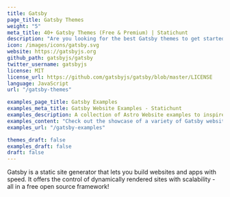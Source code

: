 ```yaml
---
title: Gatsby
page_title: Gatsby Themes
weight: "5"
meta_title: 40+ Gatsby Themes (Free & Premium) | Statichunt
description: "Are you looking for the best Gatsby themes to get started with your next project? Here we've listied 40+ best free and premium Gatsby themes available in the internet"
icon: /images/icons/gatsby.svg
website: https://gatsbyjs.org
github_path: gatsbyjs/gatsby
twitter_username: gatsbyjs
license: MIT
license_url: https://github.com/gatsbyjs/gatsby/blob/master/LICENSE
language: JavaScript
url: "/gatsby-themes"

examples_page_title: Gatsby Examples
examples_meta_title: Gatsby Website Examples - Statichunt
examples_description: A collection of Astro Website examples to inspire the creation of your next online Projects.
examples_content: "Check out the showcase of a variety of Gatsby website examples. Get inspired about building your next web project on the Gatsby static site generator."
examples_url: "/gatsby-examples"

themes_draft: false
examples_draft: false
draft: false
---
```


Gatsby is a static site generator that lets you build websites and apps with speed. It offers the control of dynamically rendered sites with scalability - all in a free open source framework!
